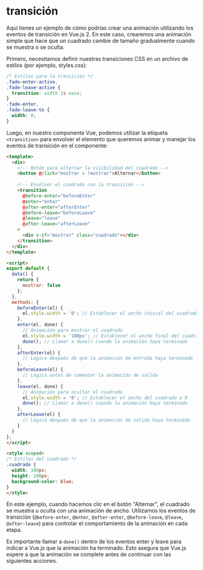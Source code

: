 # transición

Aquí tienes un ejemplo de cómo podrías crear una animación utilizando los eventos de transición en Vue.js 2. En este caso, crearemos una animación simple que hace que un cuadrado cambie de tamaño gradualmente cuando se muestra o se oculta.

Primero, necesitamos definir nuestras transiciones CSS en un archivo de estilos (por ejemplo, styles.css):

```CSS
/* Estilos para la transición */
.fade-enter-active,
.fade-leave-active {
  transition: width 1s ease;
}
.fade-enter,
.fade-leave-to {
  width: 0;
}

```

Luego, en nuestro componente Vue, podemos utilizar la etiqueta `<transition>` para envolver el elemento que queremos animar y manejar los eventos de transición en el componente:

```html
<template>
  <div>
    <!-- Botón para alternar la visibilidad del cuadrado -->
    <button @click="mostrar = !mostrar">Alternar</button>
    
    <!-- Envolver el cuadrado con la transición -->
    <transition
      @before-enter="beforeEnter"
      @enter="enter"
      @after-enter="afterEnter"
      @before-leave="beforeLeave"
      @leave="leave"
      @after-leave="afterLeave"
    >
      <div v-if="mostrar" class="cuadrado"></div>
    </transition>
  </div>
</template>

<script>
export default {
  data() {
    return {
      mostrar: false
    };
  },
  methods: {
    beforeEnter(el) {
      el.style.width = '0'; // Establecer el ancho inicial del cuadrado a 0
    },
    enter(el, done) {
      // Animación para mostrar el cuadrado
      el.style.width = '100px'; // Establecer el ancho final del cuadrado
      done(); // Llamar a done() cuando la animación haya terminado
    },
    afterEnter(el) {
      // Lógica después de que la animación de entrada haya terminado
    },
    beforeLeave(el) {
      // Lógica antes de comenzar la animación de salida
    },
    leave(el, done) {
      // Animación para ocultar el cuadrado
      el.style.width = '0'; // Establecer el ancho del cuadrado a 0
      done(); // Llamar a done() cuando la animación haya terminado
    },
    afterLeave(el) {
      // Lógica después de que la animación de salida haya terminado
    }
  }
};
</script>

<style scoped>
/* Estilos del cuadrado */
.cuadrado {
  width: 100px;
  height: 100px;
  background-color: blue;
}
</style>

```

En este ejemplo, cuando hacemos clic en el botón "Alternar", el cuadrado se muestra u oculta con una animación de ancho. Utilizamos los eventos de transición (`@before-enter`, `@enter`, `@after-enter`, `@before-leave`, `@leave`, `@after-leave`) para controlar el comportamiento de la animación en cada etapa.

Es importante llamar a `done()` dentro de los eventos enter y leave para indicar a Vue.js que la animación ha terminado. Esto asegura que Vue.js espere a que la animación se complete antes de continuar con las siguientes acciones.
